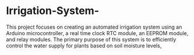 # Irrigation-System-
This project focuses on creating an automated irrigation system using an Arduino microcontroller, a real time clock RTC module, an EEPROM module, and relay modules. The primary purpose of this system is to efficiently control the water supply for plants based on soil moisture levels, 
